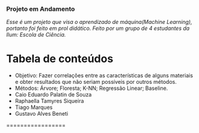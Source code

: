 ### Projeto em Andamento
*Esse é um projeto que visa o aprendizado de máquina(Machine Learning), portanto foi feito em prol didático. Feito por um grupo de 4 estudantes da Ilum: Escola de Ciência.*

Tabela de conteúdos
=================
   * Objetivo: Fazer correlações entre as características de alguns materiais e obter resultados que não seriam possíveis por outros métodos.
   * Métodos: Árvore; Floresta; K-NN; Regressão Linear; Baseline.
   * Caio Eduardo Palatin de Souza
   * Raphaella Tamyres Siqueira
   * Tiago Marques
   * Gustavo Alves Beneti
   
=================
